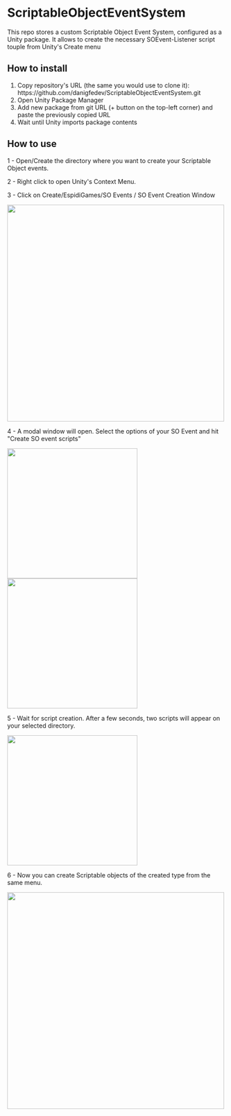 # ScriptableObjectEventSystem
This repo stores a custom Scriptable Object Event System, configured as a Unity package. It allows to create the necessary SOEvent-Listener script touple from Unity's Create menu

## How to install

<ol>
  <li>Copy repository's URL (the same you would use to clone it): https://github.com/danigfedev/ScriptableObjectEventSystem.git</li>
  <li>Open Unity Package Manager</li>
  <li>Add new package from git URL (+ button on the top-left corner) and paste the previously copied URL</li>
  <li>Wait until Unity imports package contents</li>
</ol>

## How to use

1 - Open/Create the directory where you want to create your Scriptable Object events.

2 - Right click to open Unity's Context Menu.

3 - Click on Create/EspidiGames/SO Events / SO Event Creation Window

<img src="https://user-images.githubusercontent.com/37219448/172149202-8f3d5cc9-7018-4c6f-8cd9-f3d7c86b25d8.png" width="500">

4 - A modal window will open. Select the options of your SO Event and hit "Create SO event scripts"

<p align="left">
<img src="https://user-images.githubusercontent.com/37219448/172149490-73e860f3-0dea-4ed8-95cf-88bed08cd600.png" width="300">
  <img src="https://user-images.githubusercontent.com/37219448/172149721-4dc95ec9-a5c1-459a-a585-307b175bac65.png" width="300">
<br>  

5 - Wait for script creation. After a few seconds, two scripts will appear on your selected directory.

<img src="https://user-images.githubusercontent.com/37219448/172150009-a127ce75-9767-47ee-a131-411651dbf7cf.png" width="300">


6 - Now you can create Scriptable objects of the created type from the same menu.

<img src="https://user-images.githubusercontent.com/37219448/172150179-0484e88b-f24a-49d0-bd5a-c37f31bacdb7.png" width="500">

